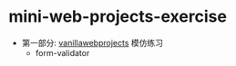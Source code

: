 # mini-web-projects-exercise

- 第一部分: [vanillawebprojects](https://github.com/bradtraversy/vanillawebprojects) 模仿练习
  - form-validator
